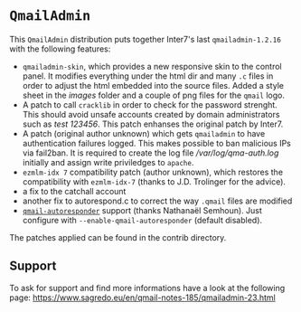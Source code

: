 # `QmailAdmin`

This `QmailAdmin` distribution puts together Inter7's last `qmailadmin-1.2.16` with the following features:

* `qmailadmin-skin`, which provides a new responsive skin to the control panel. It modifies everything under the html dir and many `.c` files in order to adjust the html embedded into the source files. Added a style sheet in the *images* folder and a couple of png files for the `qmail` logo.
* A patch to call `cracklib` in order to check for the password strenght. This should avoid unsafe accounts created by domain administrators such as *test 123456*. This patch enhanses the original patch by Inter7.
* A patch (original author unknown) which gets `qmailadmin` to have authentication failures logged. This makes possible to ban malicious IPs via fail2ban. It is required to create the log file */var/log/qma-auth.log* initially and assign write priviledges to `apache`.
* `ezmlm-idx 7` compatibility patch (author unknown), which restores the compatibility with `ezmlm-idx-7` (thanks to J.D. Trolinger for the advice).
* a fix to the catchall account
* another fix to autorespond.c to correct the way `.qmail` files are modified
* [`qmail-autoresponder`](https://untroubled.org/qmail-autoresponder/) support (thanks Nathanaël Semhoun). Just configure with `--enable-qmail-autoresponder` (default disabled).


The patches applied can be found in the contrib directory.

## Support
To ask for support and find more informations have a look at the following page: https://www.sagredo.eu/en/qmail-notes-185/qmailadmin-23.html
